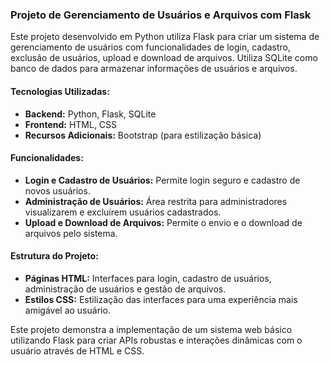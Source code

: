 ### Projeto de Gerenciamento de Usuários e Arquivos com Flask

Este projeto desenvolvido em Python utiliza Flask para criar um sistema de gerenciamento de usuários com funcionalidades de login, cadastro, exclusão de usuários, upload e download de arquivos. Utiliza SQLite como banco de dados para armazenar informações de usuários e arquivos.

#### Tecnologias Utilizadas:
- **Backend:** Python, Flask, SQLite
- **Frontend:** HTML, CSS
- **Recursos Adicionais:** Bootstrap (para estilização básica)

#### Funcionalidades:
- **Login e Cadastro de Usuários:** Permite login seguro e cadastro de novos usuários.
- **Administração de Usuários:** Área restrita para administradores visualizarem e excluírem usuários cadastrados.
- **Upload e Download de Arquivos:** Permite o envio e o download de arquivos pelo sistema.

#### Estrutura do Projeto:
- **Páginas HTML:** Interfaces para login, cadastro de usuários, administração de usuários e gestão de arquivos.
- **Estilos CSS:** Estilização das interfaces para uma experiência mais amigável ao usuário.

Este projeto demonstra a implementação de um sistema web básico utilizando Flask para criar APIs robustas e interações dinâmicas com o usuário através de HTML e CSS.
